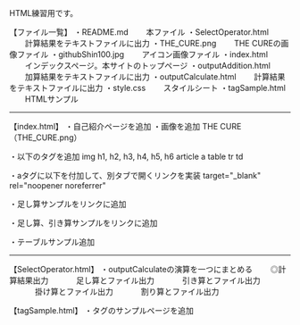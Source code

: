 HTML練習用です。

【ファイル一覧】
・README.md
　　本ファイル
・SelectOperator.html
　　計算結果をテキストファイルに出力
・THE_CURE.png
　　THE CUREの画像ファイル
・githubShin100.jpg
　　アイコン画像ファイル
・index.html
　　インデックスページ。本サイトのトップページ
・outputAddition.html
　　加算結果をテキストファイルに出力
・outputCalculate.html
　　計算結果をテキストファイルに出力
・style.css
　　スタイルシート
・tagSample.html
　　HTMLサンプル

---------------------------------------------
【index.html】
・自己紹介ページを追加
・画像を追加
    THE CURE（THE_CURE.png）

・以下のタグを追加
    img
    h1, h2, h3, h4, h5, h6
    article
    a
    table
    tr
    td

・aタグに以下を付加して、別タブで開くリンクを実装
    target="_blank" rel="noopener noreferrer"

・足し算サンプルをリンクに追加

・足し算、引き算サンプルをリンクに追加

・テーブルサンプル追加

---------------------------------------------
【SelectOperator.html】
・outputCalculateの演算を一つにまとめる
　　◎計算結果出力
　　　 足し算とファイル出力
　　　 引き算とファイル出力
　　　 掛け算とファイル出力
　　　 割り算とファイル出力

【tagSample.html】
・タグのサンプルページを追加

